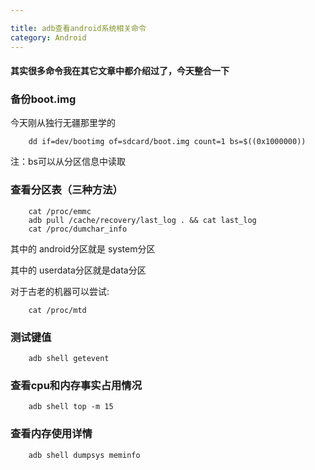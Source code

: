 ```yaml
---

title: adb查看android系统相关命令
category: Android
---
```


#### 其实很多命令我在其它文章中都介绍过了，今天整合一下

### 备份boot.img

 今天刚从独行无疆那里学的

		dd if=dev/bootimg of=sdcard/boot.img count=1 bs=$((0x1000000))

注：bs可以从分区信息中读取

### 查看分区表（三种方法）

		cat /proc/emmc
		adb pull /cache/recovery/last_log . && cat last_log
		cat /proc/dumchar_info

其中的 android分区就是 system分区

其中的 userdata分区就是data分区

对于古老的机器可以尝试:

		cat /proc/mtd

### 测试键值

		adb shell getevent

### 查看cpu和内存事实占用情况

		adb shell top -m 15

### 查看内存使用详情

		adb shell dumpsys meminfo
